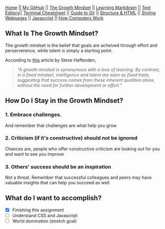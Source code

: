 [Home](README.md) || [My GitHub](https://github.com/leahgrace555) || [The Growth Mindset](thegrowthmindset.md) || [Learning Markdown](blogpost1.md) || [Text Editors](blogpost2.md)|| [Terminal Cheatsheet](terminalcheatsheet.md) || [Guide to Git](blogpost3.md) || [Structure & HTML](blogpost4.md) || [Styling Webpages](blogpost5.md) || [Javascript](blogpost6.md) || [How Computers Work](blogpost6b.md)



## What Is The Growth Mindset? 
The growth mindset is the belief that goals are acheived through effort and perserverence, while talent is simply a starting point. 

According to [this](https://www.atlassian.com/blog/inside-atlassian/growth-mindset) article by Steve Haffenden,
>  *"A growth mindset is synonymous with a love of learning. By contrast, in a fixed mindset, intelligence and talent are seen as fixed traits, suggesting that success comes from these inherent qualities alone, without the need for further development or effort."*

## How Do I Stay in the Growth Mindset?

### 1. Embrace challenges.
And remember that challenges are what help you grow

### 2. Criticism (if it's constructive) should not be ignored
Chances are, people who offer constructive criticism are looking out for you and want to see you improve

### 3. Others' success should be an inspiration
Not a threat. Remember that successful colleagues and peers may have valuable insights that can help you succeed as well.

## What do I want to accomplish?
- [x] Finishing this assignment
- [ ] Understand CSS and Javascript
- [ ] World domination (stretch goal)